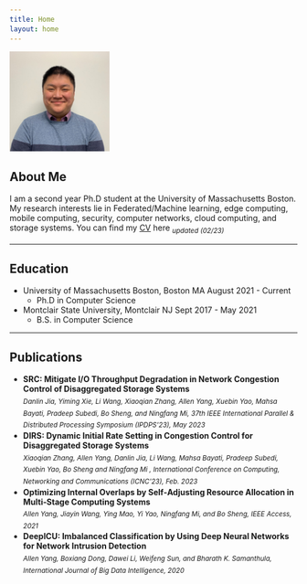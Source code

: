 ```yaml
---
title: Home
layout: home
---
```


<p align="left">
  <img src="/assets/1619208044553.jpg" width="175" title="hover text">
</p>

## About Me

I am a second year Ph.D student at the University of Massachusetts Boston. My research interests lie in Federated/Machine learning, edge computing, mobile computing, security, computer networks, cloud computing, and storage systems. You can find my [CV] here  <sub>_updated (02/23)_<sub>

----

## Education

- University of Massachusetts Boston, Boston MA            August 2021 - Current
  - Ph.D in Computer Science
- Montclair State University, Montclair NJ                 Sept 2017 - May 2021
  - B.S. in Computer Science

----
## Publications
- **SRC: Mitigate I/O Throughput Degradation in Network Congestion Control of Disaggregated Storage Systems**<br>
<sub>_Danlin Jia, Yiming Xie, Li Wang, Xiaoqian Zhang, Allen Yang, Xuebin Yao, Mahsa Bayati, Pradeep Subedi, Bo Sheng, and Ningfang Mi, 37th IEEE International Parallel & Distributed Processing Symposium (IPDPS'23), May 2023_<sub>
- **DIRS: Dynamic Initial Rate Setting in Congestion Control for Disaggregated Storage Systems** <br>
 <sub>_Xiaoqian Zhang, Allen Yang, Danlin Jia, Li Wang, Mahsa Bayati, Pradeep Subedi, Xuebin Yao, Bo Sheng and Ningfang Mi , International Conference on Computing, Networking and Communications (ICNC'23), Feb. 2023_ <sub> <br>
- **Optimizing Internal Overlaps by Self‑Adjusting Resource Allocation in Multi‑Stage Computing Systems** <br>
   <sub>_Allen Yang, Jiayin Wang, Ying Mao, Yi Yao, Ningfang Mi, and Bo Sheng, IEEE Access, 2021_<sub> <br>
- **DeepICU: Imbalanced Classification by Using Deep Neural Networks for Network Intrusion Detection** <br> 
     <sub> _Allen Yang, Boxiang Dong, Dawei Li, Weifeng Sun, and Bharath K. Samanthula, International Journal of Big Data Intelligence, 2020_ <br>



[CV]: ../../assets/Allen_Yang_CV_Feb_3_23.pdf

